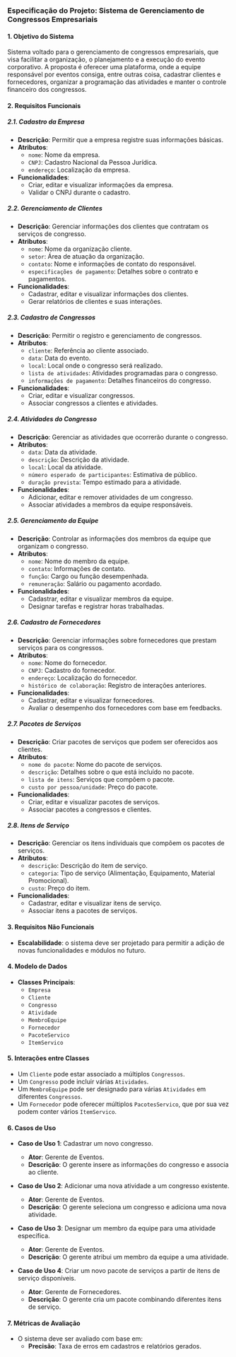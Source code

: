 ### Especificação do Projeto: Sistema de Gerenciamento de Congressos Empresariais

#### 1. **Objetivo do Sistema**
Sistema voltado para o gerenciamento de congressos empresariais, que visa facilitar a organização, o planejamento e a execução do evento corporativo. A proposta é oferecer uma plataforma, onde a equipe responsável por eventos consiga, entre outras coisa, cadastrar clientes e fornecedores, organizar a programação das atividades e manter o controle financeiro dos congressos.

#### 2. **Requisitos Funcionais**

##### 2.1. **Cadastro da Empresa**
- **Descrição**: Permitir que a empresa registre suas informações básicas.
- **Atributos**:
  - `nome`: Nome da empresa.
  - `CNPJ`: Cadastro Nacional da Pessoa Jurídica.
  - `endereço`: Localização da empresa.
- **Funcionalidades**:
  - Criar, editar e visualizar informações da empresa.
  - Validar o CNPJ durante o cadastro.

##### 2.2. **Gerenciamento de Clientes**
- **Descrição**: Gerenciar informações dos clientes que contratam os serviços de congresso.
- **Atributos**:
  - `nome`: Nome da organização cliente.
  - `setor`: Área de atuação da organização.
  - `contato`: Nome e informações de contato do responsável.
  - `especificações de pagamento`: Detalhes sobre o contrato e pagamentos.
- **Funcionalidades**:
  - Cadastrar, editar e visualizar informações dos clientes.
  - Gerar relatórios de clientes e suas interações.

##### 2.3. **Cadastro de Congressos**
- **Descrição**: Permitir o registro e gerenciamento de congressos.
- **Atributos**:
  - `cliente`: Referência ao cliente associado.
  - `data`: Data do evento.
  - `local`: Local onde o congresso será realizado.
  - `lista de atividades`: Atividades programadas para o congresso.
  - `informações de pagamento`: Detalhes financeiros do congresso.
- **Funcionalidades**:
  - Criar, editar e visualizar congressos.
  - Associar congressos a clientes e atividades.

##### 2.4. **Atividades do Congresso**
- **Descrição**: Gerenciar as atividades que ocorrerão durante o congresso.
- **Atributos**:
  - `data`: Data da atividade.
  - `descrição`: Descrição da atividade.
  - `local`: Local da atividade.
  - `número esperado de participantes`: Estimativa de público.
  - `duração prevista`: Tempo estimado para a atividade.
- **Funcionalidades**:
  - Adicionar, editar e remover atividades de um congresso.
  - Associar atividades a membros da equipe responsáveis.

##### 2.5. **Gerenciamento da Equipe**
- **Descrição**: Controlar as informações dos membros da equipe que organizam o congresso.
- **Atributos**:
  - `nome`: Nome do membro da equipe.
  - `contato`: Informações de contato.
  - `função`: Cargo ou função desempenhada.
  - `remuneração`: Salário ou pagamento acordado.
- **Funcionalidades**:
  - Cadastrar, editar e visualizar membros da equipe.
  - Designar tarefas e registrar horas trabalhadas.

##### 2.6. **Cadastro de Fornecedores**
- **Descrição**: Gerenciar informações sobre fornecedores que prestam serviços para os congressos.
- **Atributos**:
  - `nome`: Nome do fornecedor.
  - `CNPJ`: Cadastro do fornecedor.
  - `endereço`: Localização do fornecedor.
  - `histórico de colaboração`: Registro de interações anteriores.
- **Funcionalidades**:
  - Cadastrar, editar e visualizar fornecedores.
  - Avaliar o desempenho dos fornecedores com base em feedbacks.

##### 2.7. **Pacotes de Serviços**
- **Descrição**: Criar pacotes de serviços que podem ser oferecidos aos clientes.
- **Atributos**:
  - `nome do pacote`: Nome do pacote de serviços.
  - `descrição`: Detalhes sobre o que está incluído no pacote.
  - `lista de itens`: Serviços que compõem o pacote.
  - `custo por pessoa/unidade`: Preço do pacote.
- **Funcionalidades**:
  - Criar, editar e visualizar pacotes de serviços.
  - Associar pacotes a congressos e clientes.

##### 2.8. **Itens de Serviço**
- **Descrição**: Gerenciar os itens individuais que compõem os pacotes de serviços.
- **Atributos**:
  - `descrição`: Descrição do item de serviço.
  - `categoria`: Tipo de serviço (Alimentação, Equipamento, Material Promocional).
  - `custo`: Preço do item.
- **Funcionalidades**:
  - Cadastrar, editar e visualizar itens de serviço.
  - Associar itens a pacotes de serviços.

#### 3. **Requisitos Não Funcionais**
- **Escalabilidade**: o sistema deve ser projetado para permitir a adição de novas funcionalidades e módulos no futuro.

#### 4. **Modelo de Dados**
- **Classes Principais**:
  - `Empresa`
  - `Cliente`
  - `Congresso`
  - `Atividade`
  - `MembroEquipe`
  - `Fornecedor`
  - `PacoteServico`
  - `ItemServico`

#### 5. **Interações entre Classes**
- Um `Cliente` pode estar associado a múltiplos `Congressos`.
- Um `Congresso` pode incluir várias `Atividades`.
- Um `MembroEquipe` pode ser designado para várias `Atividades` em diferentes `Congressos`.
- Um `Fornecedor` pode oferecer múltiplos `PacotesServico`, que por sua vez podem conter vários `ItemServico`.

#### 6. **Casos de Uso**
- **Caso de Uso 1**: Cadastrar um novo congresso.
  - **Ator**: Gerente de Eventos.
  - **Descrição**: O gerente insere as informações do congresso e associa ao cliente.
  
- **Caso de Uso 2**: Adicionar uma nova atividade a um congresso existente.
  - **Ator**: Gerente de Eventos.
  - **Descrição**: O gerente seleciona um congresso e adiciona uma nova atividade.

- **Caso de Uso 3**: Designar um membro da equipe para uma atividade específica.
  - **Ator**: Gerente de Eventos.
  - **Descrição**: O gerente atribui um membro da equipe a uma atividade.

- **Caso de Uso 4**: Criar um novo pacote de serviços a partir de itens de serviço disponíveis.
  - **Ator**: Gerente de Fornecedores.
  - **Descrição**: O gerente cria um pacote combinando diferentes itens de serviço.

#### 7. **Métricas de Avaliação**
- O sistema deve ser avaliado com base em:
  - **Precisão**: Taxa de erros em cadastros e relatórios gerados.
